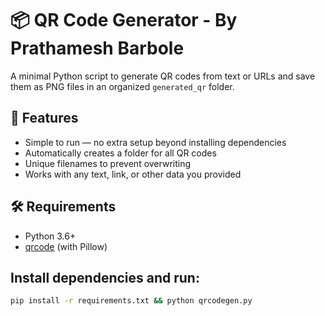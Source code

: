 # 📦 QR Code Generator - By Prathamesh Barbole

A minimal Python script to generate QR codes from text or URLs and save them as PNG files in an organized `generated_qr` folder.

## 🚀 Features
- Simple to run — no extra setup beyond installing dependencies
- Automatically creates a folder for all QR codes
- Unique filenames to prevent overwriting
- Works with any text, link, or other data you provided

## 🛠 Requirements
- Python 3.6+
- [qrcode](https://pypi.org/project/qrcode/) (with Pillow)

## Install dependencies and run:
```bash
pip install -r requirements.txt && python qrcodegen.py
